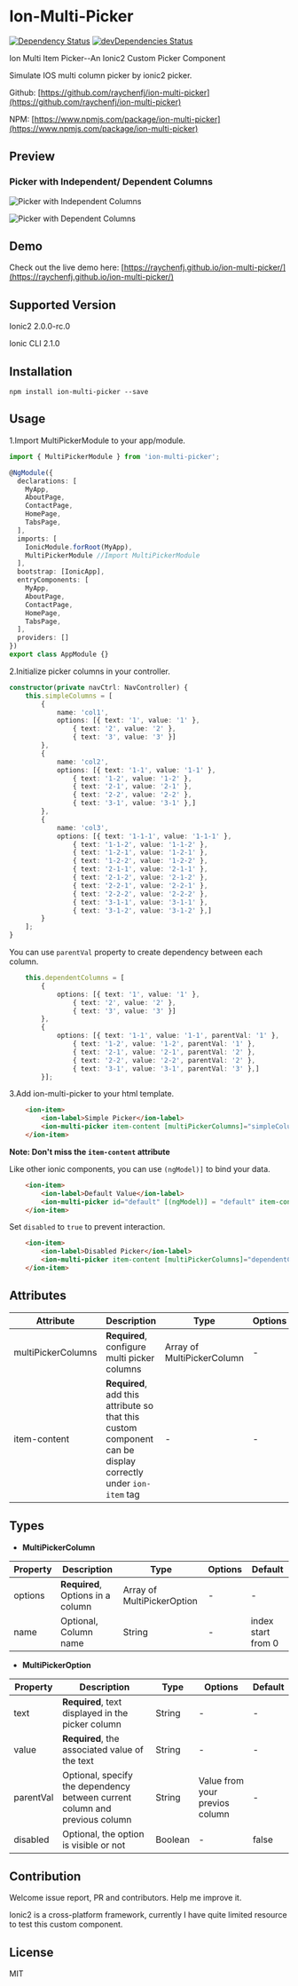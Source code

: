 # Ion-Multi-Picker 


[![Dependency Status](https://david-dm.org/raychenfj/ion-multi-picker.svg)](https://david-dm.org/raychenfj/ion-multi-picker) [![devDependencies Status](https://david-dm.org/raychenfj/ion-multi-picker/dev-status.svg)](https://david-dm.org/raychenfj/ion-multi-picker?type=dev)


Ion Multi Item Picker--An Ionic2 Custom Picker Component

Simulate IOS multi column picker by ionic2 picker.

Github: [https://github.com/raychenfj/ion-multi-picker](https://github.com/raychenfj/ion-multi-picker)

NPM: [https://www.npmjs.com/package/ion-multi-picker](https://www.npmjs.com/package/ion-multi-picker)

## Preview
### Picker with Independent/ Dependent Columns

![Picker with Independent Columns](https://lh3.googleusercontent.com/35Sqi0SKzIBc3TaY9IHZhUmrxw55tufqUUwY061kCwk6S5wXFi0p107QrjjftoyG-9MxzGZ7QVPPDPVxd28x588baThkVwiZUtAOzySVCDC1tng9MSGwzWUDEgsNQXFvdo-6z7-y9yNutX79V4pC8KUe2Z-lxlUMfI6xrD3chRg0CWwV200CRqcmlk8PGdUJEoAdI9qNOWO9cgHLCcH9J6-27AeiGT9Ni1Vwx4RmN3ouj5v2mw02NxrQmQ2RLGJLtc18yGaVsxghUy03Yk153LEtz3htQjJp0gVhskPBdbtUQgNvBbyJmEpywvZkn8rDOIpu08M9sL-I6w7883lvMn-GuGoBVbznlqbov0WYONPHlj5VKgwKGjdcm32esTK3o3a1WeeIMpBcSJtFppcnQZZXqSiL9Erm8WMcs_x0G4e4jz8LBeidu4jCKSGpELMkWYwm-g055tcQSB2CdI-bdBXyxKwIDX5p5pCgL7LdNmZhNtr1Y3xqw-IfWm8JZkvHhdSoN4ln3aquv_zof6m-nX-xVUhjuufKv9fWYC5LInPN0dCqnLC0HyCIxIE6ZMZY2Nm6_L0e86US_sfmNlNgBzveBdzzpKNSaDpQwtliGvThoQ_X=w410-h659-no)

![Picker with Dependent Columns](https://lh3.googleusercontent.com/sjiUk4ykFHsjw3kCTSabuycGFAcqrRJtbcw-2ywSllA8CMdPaQ5xMUWxG7LgJRz3DV26fjPMlNzCZWQx0OeN7IVKQnQQ6R56nsP6ws31aIegasPtfNmWpV444Y46NmAEeDpp7iUNrJsog4CbcriH9l6vccvUDo13aACKfeQj-fuV01cfT5p5XZbCKuQnYO3tTUM5QkmoYY4yy0gXVet8I3AypYEm89GmIWAuAodK3tegtVE9E-paVb4nf2Zf4MGl1eeAcv-h5vOS5m1MBjve5jZysLLG67RuUdcyTpO8mFXiPeopVtFnPH2lXhdZ-Bfz20mKx0lQ-dZ-f3F5fqyip7WmiV6PB8KQKeogVrOB44BWg58HGVehMa4ym4f7QMVWXd2_gceREvx9efuWZkQ8S13w0Rsd8PYbO7h6rb2ES4YdXo5PMTg9uaCiZEO0mfg9lIYaqGofX4xyXCCczKs43zXpmLoCpjO9WWPSyj7B2YMqHSutKB_8y8qNXYDPOGdhbWRO69MlC2DCeJTqFpO_MRUhH4r_bWN0rhnZaTV8han5UZ6_Lw3bhpABy8Ucvq5fvaa_yE06zdAXfcR5meMCWcH7Mw__lPvjkvIdTXwsU7CqGshg=w410-h659-no)

## Demo
Check out the live demo here: [https://raychenfj.github.io/ion-multi-picker/](https://raychenfj.github.io/ion-multi-picker/)

## Supported Version

Ionic2 2.0.0-rc.0

Ionic CLI 2.1.0


## Installation
```
npm install ion-multi-picker --save
```

## Usage
1.Import MultiPickerModule to your app/module.
```Typescript
import { MultiPickerModule } from 'ion-multi-picker';

@NgModule({
  declarations: [
    MyApp,
    AboutPage,
    ContactPage,
    HomePage,
    TabsPage,
  ],
  imports: [
    IonicModule.forRoot(MyApp),
    MultiPickerModule //Import MultiPickerModule
  ],
  bootstrap: [IonicApp],
  entryComponents: [
    MyApp,
    AboutPage,
    ContactPage,
    HomePage,
    TabsPage,
  ],
  providers: []
})
export class AppModule {}
```
2.Initialize picker columns in your controller.
```typescript
constructor(private navCtrl: NavController) {
	this.simpleColumns = [
		{
			name: 'col1',
			options: [{ text: '1', value: '1' },
				{ text: '2', value: '2' },
				{ text: '3', value: '3' }]
		},
		{
			name: 'col2',
			options: [{ text: '1-1', value: '1-1' },
				{ text: '1-2', value: '1-2' },
				{ text: '2-1', value: '2-1' },
				{ text: '2-2', value: '2-2' },
				{ text: '3-1', value: '3-1' },]
		},
		{
			name: 'col3',
			options: [{ text: '1-1-1', value: '1-1-1' },
				{ text: '1-1-2', value: '1-1-2' },
				{ text: '1-2-1', value: '1-2-1' },
				{ text: '1-2-2', value: '1-2-2' },
				{ text: '2-1-1', value: '2-1-1' },
				{ text: '2-1-2', value: '2-1-2' },
				{ text: '2-2-1', value: '2-2-1' },
				{ text: '2-2-2', value: '2-2-2' },
				{ text: '3-1-1', value: '3-1-1' },
				{ text: '3-1-2', value: '3-1-2' },]
		}
	];
}
```
You can use `parentVal` property to create dependency between each column.
```typescript
	this.dependentColumns = [
		{
			options: [{ text: '1', value: '1' },
				{ text: '2', value: '2' },
				{ text: '3', value: '3' }]
		},
		{
			options: [{ text: '1-1', value: '1-1', parentVal: '1' },
				{ text: '1-2', value: '1-2', parentVal: '1' },
				{ text: '2-1', value: '2-1', parentVal: '2' },
				{ text: '2-2', value: '2-2', parentVal: '2' },
				{ text: '3-1', value: '3-1', parentVal: '3' },]
		}];
```
3.Add ion-multi-picker to your html template. 

```html
    <ion-item>
        <ion-label>Simple Picker</ion-label>
        <ion-multi-picker item-content [multiPickerColumns]="simpleColumns"></ion-multi-picker>
    </ion-item>
```
**Note: Don't miss the `item-content` attribute**

Like other ionic components, you can use `(ngModel)]` to bind your data.

```html
	<ion-item>
        <ion-label>Default Value</ion-label>
        <ion-multi-picker id="default" [(ngModel)] = "default" item-content [multiPickerColumns]="dependentColumns"></ion-multi-picker>
    </ion-item>
```

Set `disabled` to `true` to prevent interaction.

```html
    <ion-item>
        <ion-label>Disabled Picker</ion-label>
        <ion-multi-picker item-content [multiPickerColumns]="dependentColumns" [disabled]="true"></ion-multi-picker>
    </ion-item>
```


## Attributes
| Attribute | Description | Type | Options | Default|
|-----------|-------------|------|---------|--------|
|multiPickerColumns| **Required**, configure multi picker columns | Array of  MultiPickerColumn| - | - |
|item-content|**Required**, add this attribute so that this custom component can be display correctly under `ion-item` tag| - | - | - |

## Types

* **MultiPickerColumn**

| Property | Description | Type | Options | Default|
|-----------|-------------|------|---------|--------|
|options| **Required**, Options in a column | Array of MultiPickerOption | - | - |
|name| Optional, Column name | String | - | index start from 0 |

* **MultiPickerOption**

| Property | Description | Type | Options | Default|
|-----------|-------------|------|---------|--------|
|text| **Required**, text displayed in the picker column|String|-|-|
|value|**Required**, the associated value of the text|String|-|-|
|parentVal|Optional, specify the dependency between current column and previous column|String|Value from your previos column|-|
|disabled|Optional, the option is visible or not| Boolean|-| false|


## Contribution

Welcome issue report, PR and contributors. Help me improve it.

Ionic2 is a cross-platform framework, 
currently I have quite limited resource to test this custom component.

## License
MIT
